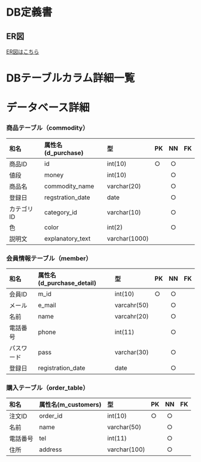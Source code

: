 # DB定義書
## ER図
[ER図はこちら](https://github.com/Aso2001007/System4/blob/main/06_DB%E8%A8%AD%E8%A8%88%E6%9B%B8/ER%E5%9B%B3.md "ER図はこちら" )

# DBテーブルカラム詳細一覧

# データベース詳細

### 商品テーブル（commodity）
|和名|属性名(d_purchase)|型|PK|NN|FK|
|:---|:---|:---|:---|:---:|:----:|
|商品ID|id|int(10)|○|○||
|値段|money|int(10)||○||
|商品名|commodity_name|varchar(20)||○||
|登録日|regstration_date|date||○||
|カテゴリID|category_id|varchar(10)||○||
|色|color|int(2)||○||
|説明文|explanatory_text|varchar(1000)||||

### 会員情報テーブル（member）
|和名|属性名(d_purchase_detail)|型|PK|NN|FK|
|:---|:---|:---|:---|:---:|:----:|
|会員ID|m_id|int(10)|○|○||
|メール|e_mail|varcahr(50)||○||
|名前|name|varcahr(20)||○||
|電話番号|phone|int(11)||○||
|パスワード|pass|varchar(30)||○||
|登録日|registration_date|date||○||

### 購入テーブル（order_table）
|和名|属性名(m_customers)|型|PK|NN|FK|
|:---|:---|:---|:---|:---:|:----:|
|注文ID|order_id|int(10)|○|○||
|名前|name|varchar(50)||○||
|電話番号|tel|int(11)||○||
|住所|address|varchar(100)||○||
